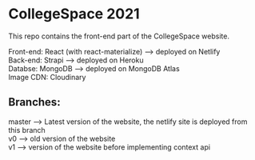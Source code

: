 # CollegeSpace 2021

This repo contains the front-end part of the CollegeSpace website. <br/>

Front-end: React (with react-materialize) --> deployed on Netlify <br/>
Back-end: Strapi --> deployed on Heroku <br/>
Databse: MongoDB --> deployed on MongoDB Atlas <br/>
Image CDN: Cloudinary <br/>

## Branches:

master --> Latest version of the website, the netlify site is deployed from this branch <br/>
v0 --> old version of the website <br/>
v1 --> version of the website before implementing context api
